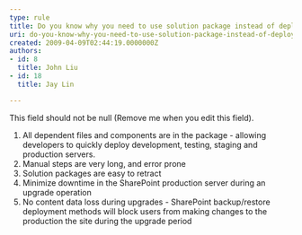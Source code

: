 ```yaml
---
type: rule
title: Do you know why you need to use solution package instead of deployment manually?
uri: do-you-know-why-you-need-to-use-solution-package-instead-of-deployment-manually
created: 2009-04-09T02:44:19.0000000Z
authors:
- id: 8
  title: John Liu
- id: 18
  title: Jay Lin

---
```




<span class='intro'> This field should not be null (Remove me when you edit this field). </span>

<ol type="1">
<li style="" class="MsoNormal"><span>All&#160;dependent files and components are in the package - allowing developers to&#160;quickly deploy development, testing, staging and production servers.&#160;</span></li>
<li style="" class="MsoNormal"><span>Manual steps are very long, and error prone</span></li>
<li style="" class="MsoNormal"><span>Solution packages are easy to retract</span></li>
<li style="" class="MsoNormal"><span>Minimize downtime in the SharePoint production server during an upgrade operation</span></li>
<li style="" class="MsoNormal"><span>No content data loss during upgrades - SharePoint backup/restore deployment methods will block users from making changes to the production the site during the upgrade period</span></li></ol>


